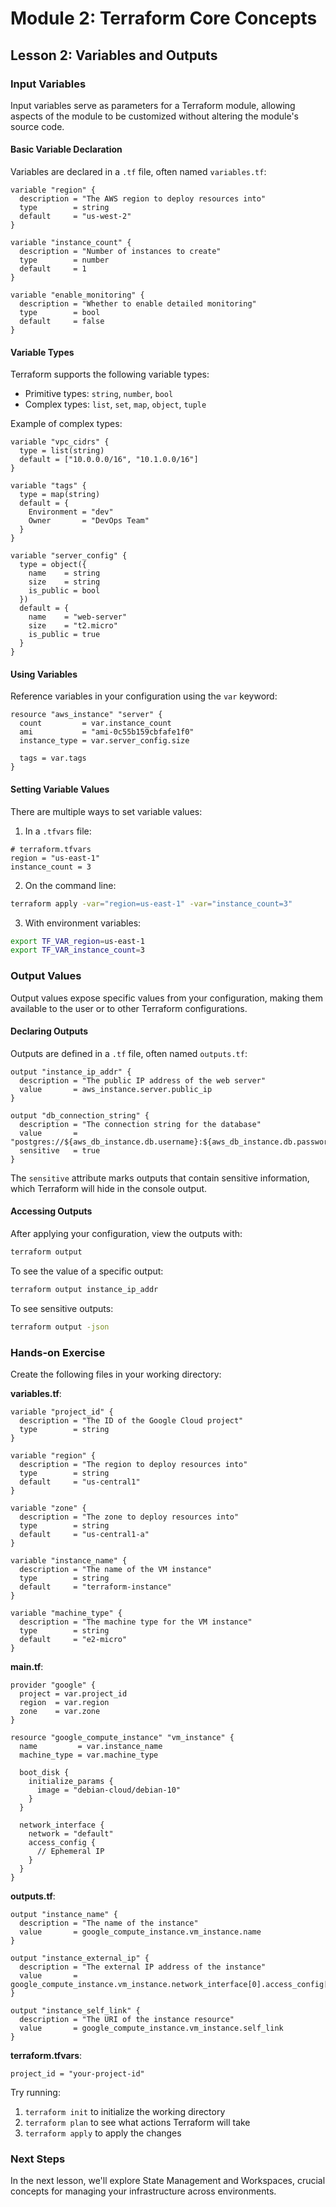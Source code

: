 # Module 2: Terraform Core Concepts

## Lesson 2: Variables and Outputs

### Input Variables

Input variables serve as parameters for a Terraform module, allowing aspects of the module to be customized without altering the module's source code.

#### Basic Variable Declaration

Variables are declared in a `.tf` file, often named `variables.tf`:

```hcl
variable "region" {
  description = "The AWS region to deploy resources into"
  type        = string
  default     = "us-west-2"
}

variable "instance_count" {
  description = "Number of instances to create"
  type        = number
  default     = 1
}

variable "enable_monitoring" {
  description = "Whether to enable detailed monitoring"
  type        = bool
  default     = false
}
```

#### Variable Types

Terraform supports the following variable types:
- Primitive types: `string`, `number`, `bool`
- Complex types: `list`, `set`, `map`, `object`, `tuple`

Example of complex types:

```hcl
variable "vpc_cidrs" {
  type = list(string)
  default = ["10.0.0.0/16", "10.1.0.0/16"]
}

variable "tags" {
  type = map(string)
  default = {
    Environment = "dev"
    Owner       = "DevOps Team"
  }
}

variable "server_config" {
  type = object({
    name    = string
    size    = string
    is_public = bool
  })
  default = {
    name    = "web-server"
    size    = "t2.micro"
    is_public = true
  }
}
```

#### Using Variables

Reference variables in your configuration using the `var` keyword:

```hcl
resource "aws_instance" "server" {
  count         = var.instance_count
  ami           = "ami-0c55b159cbfafe1f0"
  instance_type = var.server_config.size
  
  tags = var.tags
}
```

#### Setting Variable Values

There are multiple ways to set variable values:

1. In a `.tfvars` file:
```hcl
# terraform.tfvars
region = "us-east-1"
instance_count = 3
```

2. On the command line:
```bash
terraform apply -var="region=us-east-1" -var="instance_count=3"
```

3. With environment variables:
```bash
export TF_VAR_region=us-east-1
export TF_VAR_instance_count=3
```

### Output Values

Output values expose specific values from your configuration, making them available to the user or to other Terraform configurations.

#### Declaring Outputs

Outputs are defined in a `.tf` file, often named `outputs.tf`:

```hcl
output "instance_ip_addr" {
  description = "The public IP address of the web server"
  value       = aws_instance.server.public_ip
}

output "db_connection_string" {
  description = "The connection string for the database"
  value       = "postgres://${aws_db_instance.db.username}:${aws_db_instance.db.password}@${aws_db_instance.db.endpoint}/mydb"
  sensitive   = true
}
```

The `sensitive` attribute marks outputs that contain sensitive information, which Terraform will hide in the console output.

#### Accessing Outputs

After applying your configuration, view the outputs with:

```bash
terraform output
```

To see the value of a specific output:

```bash
terraform output instance_ip_addr
```

To see sensitive outputs:

```bash
terraform output -json
```

### Hands-on Exercise

Create the following files in your working directory:

**variables.tf**:
```hcl
variable "project_id" {
  description = "The ID of the Google Cloud project"
  type        = string
}

variable "region" {
  description = "The region to deploy resources into"
  type        = string
  default     = "us-central1"
}

variable "zone" {
  description = "The zone to deploy resources into"
  type        = string
  default     = "us-central1-a"
}

variable "instance_name" {
  description = "The name of the VM instance"
  type        = string
  default     = "terraform-instance"
}

variable "machine_type" {
  description = "The machine type for the VM instance"
  type        = string
  default     = "e2-micro"
}
```

**main.tf**:
```hcl
provider "google" {
  project = var.project_id
  region  = var.region
  zone    = var.zone
}

resource "google_compute_instance" "vm_instance" {
  name         = var.instance_name
  machine_type = var.machine_type

  boot_disk {
    initialize_params {
      image = "debian-cloud/debian-10"
    }
  }

  network_interface {
    network = "default"
    access_config {
      // Ephemeral IP
    }
  }
}
```

**outputs.tf**:
```hcl
output "instance_name" {
  description = "The name of the instance"
  value       = google_compute_instance.vm_instance.name
}

output "instance_external_ip" {
  description = "The external IP address of the instance"
  value       = google_compute_instance.vm_instance.network_interface[0].access_config[0].nat_ip
}

output "instance_self_link" {
  description = "The URI of the instance resource"
  value       = google_compute_instance.vm_instance.self_link
}
```

**terraform.tfvars**:
```hcl
project_id = "your-project-id"
```

Try running:
1. `terraform init` to initialize the working directory
2. `terraform plan` to see what actions Terraform will take
3. `terraform apply` to apply the changes

### Next Steps

In the next lesson, we'll explore State Management and Workspaces, crucial concepts for managing your infrastructure across environments. 